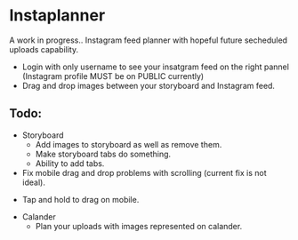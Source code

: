 # Instaplanner
A work in progress..
Instagram feed planner with hopeful future secheduled uploads capability.
- Login with only username to see your insatgram feed on the right pannel (Instagram profile MUST be on PUBLIC currently)
- Drag and drop images between your storyboard and Instagram feed.

## Todo:
* Storyboard
  - Add images to storyboard as well as remove them.
  - Make storyboard tabs do something.
  - Ability to add tabs.
* Fix mobile drag and drop problems with scrolling (current fix is not ideal).
 - Tap and hold to drag on mobile.
* Calander
  - Plan your uploads with images represented on calander.
  

